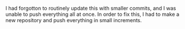 I had forgotton to routinely update this with smaller commits, and I was unable to push everything all at once. In order to fix this, I had to make a new repository and push everything in small increments.
